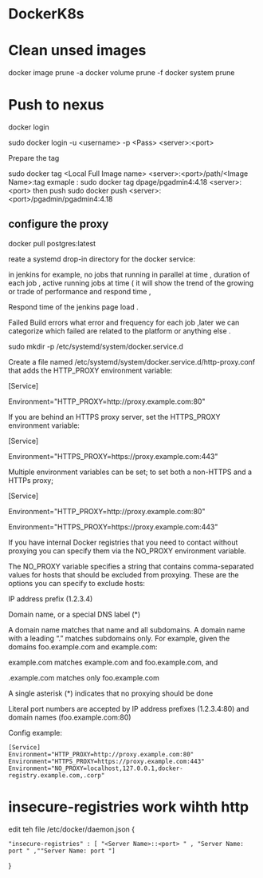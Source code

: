 # DockerK8s
<p>



# Clean unsed images
  docker image prune -a
  docker volume prune -f
  docker system prune

 
# Push to nexus 
  
 <p> docker login </p>

 sudo docker login -u \<username> -p \<Pass> \<server>:\<port>

<p> Prepare the tag  </p>

  sudo docker tag \<Local Full Image name> \<server>:\<port>/path/\<Image Name>:tag
  exmaple :
  sudo docker tag dpage/pgadmin4:4.18  \<server>:\<port>
 then push 
   sudo docker push  \<server>:\<port>/pgadmin/pgadmin4:4.18
 
 
 
## configure the proxy 
 
 <p> docker pull postgres:latest
 <p> reate a systemd drop-in directory for the docker service:

 <p> 
 <p> in jenkins for example,  no  jobs that running in parallel at time  , duration of each job , active running jobs at time ( it will show the trend of the growing or trade of performance and respond time ,
 <p>                               Respond time of the jenkins page load .
 <p>                              Failed  Build errors what error and frequency for each job ,later we can categorize which failed are related to the platform or anything else .
 <p> 
 <p> 
 <p> sudo mkdir -p /etc/systemd/system/docker.service.d
 <p> Create a file named /etc/systemd/system/docker.service.d/http-proxy.conf that adds the HTTP_PROXY environment variable:
 <p> 
 <p> [Service]
 <p> Environment="HTTP_PROXY=http://proxy.example.com:80"
 <p> If you are behind an HTTPS proxy server, set the HTTPS_PROXY environment variable:
 <p> 
 <p> [Service]
 <p> Environment="HTTPS_PROXY=https://proxy.example.com:443"
 <p> Multiple environment variables can be set; to set both a non-HTTPS and a HTTPs proxy;
 <p> 
 <p> [Service]
 <p> Environment="HTTP_PROXY=http://proxy.example.com:80"
 <p> Environment="HTTPS_PROXY=https://proxy.example.com:443"
 <p> If you have internal Docker registries that you need to contact without proxying you can specify them via the NO_PROXY environment variable.
 <p> 
 <p> The NO_PROXY variable specifies a string that contains comma-separated values for hosts that should be excluded from proxying. These are the options you can specify to exclude hosts:
 <p> 
 <p> IP address prefix (1.2.3.4)
 <p> Domain name, or a special DNS label (*)
 <p> A domain name matches that name and all subdomains. A domain name with a leading “.” matches subdomains only. For example, given the domains foo.example.com and example.com:
 <p> example.com matches example.com and foo.example.com, and
 <p> .example.com matches only foo.example.com
 <p> A single asterisk (*) indicates that no proxying should be done
 <p> Literal port numbers are accepted by IP address prefixes (1.2.3.4:80) and domain names (foo.example.com:80)
 <p> Config example:
    
    [Service]
    Environment="HTTP_PROXY=http://proxy.example.com:80"
    Environment="HTTPS_PROXY=https://proxy.example.com:443"
    Environment="NO_PROXY=localhost,127.0.0.1,docker-registry.example.com,.corp"
 
 # insecure-registries  work wihth http 
 
   edit teh file /etc/docker/daemon.json
   {
   
    "insecure-registries" : [ "<Server Name>::<port> " , "Server Name: port " ,""Server Name: port "]
    
}
